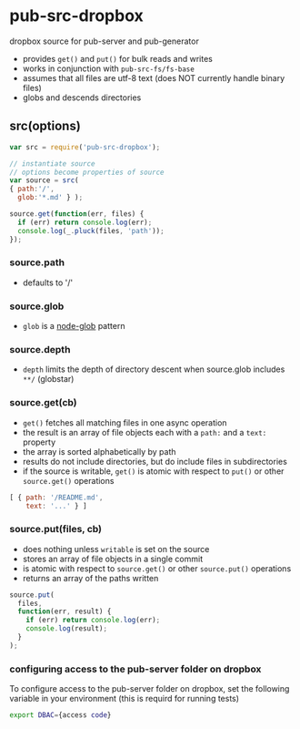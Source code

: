 # pub-src-dropbox

dropbox source for pub-server and pub-generator

* provides `get()` and `put()` for bulk reads and writes
* works in conjunction with `pub-src-fs/fs-base`
* assumes that all files are utf-8 text (does NOT currently handle binary files)
* globs and descends directories

## src(options)

```javascript
var src = require('pub-src-dropbox');

// instantiate source
// options become properties of source
var source = src(
{ path:'/',
  glob:'*.md' } );

source.get(function(err, files) {
  if (err) return console.log(err);
  console.log(_.pluck(files, 'path'));
});

```

### source.path
- defaults to '/'

### source.glob
- `glob` is a [node-glob](https://github.com/isaacs/node-glob) pattern

### source.depth
- `depth` limits the depth of directory descent when source.glob includes `**/` (globstar)

### source.get(cb)
- `get()` fetches all matching files in one async operation
- the result is an array of file objects each with a `path:` and a `text:` property
- the array is sorted alphabetically by path
- results do not include directories, but do include files in subdirectories
- if the source is writable, `get()` is atomic with respect to `put()` or other `source.get()` operations

```javascript
[ { path: '/README.md',
    text: '...' } ]
```

### source.put(files, cb)
- does nothing unless `writable` is set on the source
- stores an array of file objects in a single commit
- is atomic with respect to `source.get()` or other `source.put()` operations
- returns an array of the paths written

```javascript
source.put(
  files,
  function(err, result) {
    if (err) return console.log(err);
    console.log(result);
  }
);
```

### configuring access to the pub-server folder on dropbox
To configure access to the pub-server folder on dropbox, set the following variable in your environment
(this is requird for running tests)

```sh
export DBAC={access code}
```
